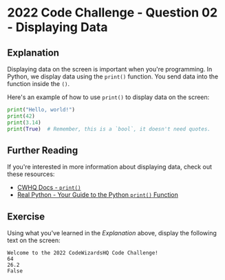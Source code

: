 # 2022 Code Challenge - Question 02 - Displaying Data

## Explanation 

Displaying data on the screen is important when you're programming. In Python, we display
data using the `print()` function. You send data into the function inside the `()`.

Here's an example of how to use `print()` to display data on the screen:

```python
print("Hello, world!")
print(42)
print(3.14)
print(True)  # Remember, this is a `bool`, it doesn't need quotes.
```

## Further Reading

If you're interested in more information about displaying data, check out these resources:
- [CWHQ Docs - `print()`](https://docs.codewizardshq.com/python/python-language/#print)
- [Real Python - Your Guide to the Python `print()` Function](https://realpython.com/python-print/)

## Exercise

Using what you've learned in the *Explanation* above, display the following text on the screen:

```text
Welcome to the 2022 CodeWizardsHQ Code Challenge!
64
26.2
False
```

